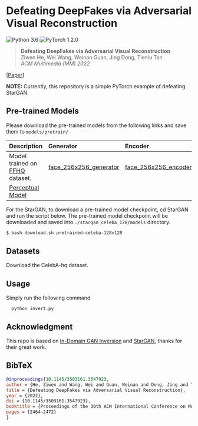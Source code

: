 # Defeating DeepFakes via Adversarial Visual Reconstruction

![Python 3.6](https://img.shields.io/badge/python-3.6-green.svg?style=plastic)
![PyTorch 1.2.0](https://img.shields.io/badge/pytorch-1.2.0-green.svg?style=plastic)


> **Defeating DeepFakes via Adversarial Visual Reconstruction** <br>
> Ziwen He, Wei Wang, Weinan Guan, Jing Dong, Tieniu Tan <br>
> *ACM Multimedia (MM) 2022*

[[Paper](https://doi.org/10.1145/3503161.3547923)]

**NOTE:** Currently, this repository is a simple PyTorch example of defeating StarGAN.

## Pre-trained Models

Please download the pre-trained models from the following links and save them to `models/pretrain/`

| Description | Generator | Encoder |
| :---------- | :-------- | :------ |
| Model trained on [FFHQ](https://github.com/NVlabs/ffhq-dataset) dataset. | [face_256x256_generator](https://drive.google.com/file/d/1SjWD4slw612z2cXa3-n38JwKZXqDUerG/view?usp=sharing)    | [face_256x256_encoder](https://drive.google.com/file/d/1gij7xy05crnyA-tUTQ2F3yYlAlu6p9bO/view?usp=sharing)
| [Perceptual Model](https://drive.google.com/file/d/1qQ-r7MYZ8ZcjQQFe17eQfJbOAuE3eS0y/view?usp=sharing)

For the StarGAN, to download a pre-trained model checkpoint, cd StarGAN and run the script below. The pre-trained model checkpoint will be downloaded and saved into `./stargan_celeba_128/models` directory.

```bash
$ bash download.sh pretrained-celeba-128x128
```

## Datasets

Download the CelebA-hq dataset.

## Usage
<p align="justify"> Simply run the following command

```
  python invert.py
```
<p> 

## Acknowledgment
This repo is based on [In-Domain GAN Inversion](https://github.com/genforce/idinvert_pytorch) and [StarGAN](https://github.com/yunjey/StarGAN), thanks for their great work.

## BibTeX

```bibtex
@inproceedings{10.1145/3503161.3547923,
author = {He, Ziwen and Wang, Wei and Guan, Weinan and Dong, Jing and Tan, Tieniu},
title = {Defeating DeepFakes via Adversarial Visual Reconstruction},
year = {2022},
doi = {10.1145/3503161.3547923},
booktitle = {Proceedings of the 30th ACM International Conference on Multimedia},
pages = {2464–2472}
}
```
